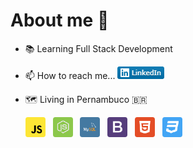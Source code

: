 # About me 👀
- 📚 Learning Full Stack Development
- 📫 How to reach me... <a href="https://www.linkedin.com/in/leonardosantino/" target="_blank"><img src="imgs\LinkedIn.png" alt="Linkedin"></a>
- 🗺️ Living in Pernambuco 🇧🇷
   
   <a href="#"><img src="imgs\javascript.png" alt="JavaScript" title="JavaScript"></a> &nbsp; <a href="#"><img src="imgs\nodejs.png" alt="Node.JS" title="Node.JS"></a> &nbsp; <a href="#"><img src="imgs\mysql.png" alt="MySQL" title="MySQL"></a> &nbsp; <a href="#"><img src="imgs\bootstrap.png" alt="Bootstrap" title="Bootstrap"></a> &nbsp; <a href="#"><img src="imgs\html.png" alt="HTML5" title="HTML5"></a></a> &nbsp; <a href="#"><img src="imgs\css.png" alt="CSS3" title="CSS3"></a>

<!---
LeonardoSantino/LeonardoSantino is a ✨ special ✨ repository because its `README.md` (this file) appears on your GitHub profile.
You can click the Preview link to take a look at your changes.
--->
